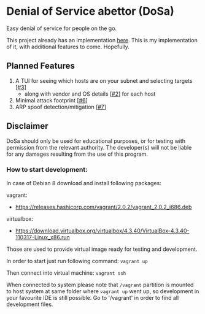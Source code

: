 # Denial of Service abettor (DoSa)

Easy denial of service for people on the go.

This project already has an implementation [here](https://github.com/k4m4/kickthemout).
This is my implementation of it, with additional features to come. Hopefully.

## Planned Features
1. A TUI for seeing which hosts are on your subnet and selecting targets [[#3](/../../issues/3)]
    - along with vendor and OS details [[#2](/../../issues/2)] for each host
2. Minimal attack footprint [[#6](/../../issues/6)]
3. ARP spoof detection/mitigation [[#7](/../../issues/7)]

## Disclaimer
DoSa should only be used for educational purposes, or for testing with permission from the relevant authority.
The developer(s) will not be liable for any damages resulting from the use of this program.


### How to start development:
In case of Debian 8 download and install following packages:

vagrant: 
-  https://releases.hashicorp.com/vagrant/2.0.2/vagrant_2.0.2_i686.deb

virtualbox: 
- https://download.virtualbox.org/virtualbox/4.3.40/VirtualBox-4.3.40-110317-Linux_x86.run

Those are used to provide virtual image ready for testing and development.

In order to start just run following command:
`vagrant up`

Then connect into virtual machine:
`vagrant ssh`

When connected to system please note that `/vagrant` partition
is mounted to host system at same folder where `vagrant up` went up,
so development in your favourite IDE is still possible. Go to 
'/vagrant' in order to find all development files.

